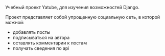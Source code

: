 Учебный проект Yatube, для изучения возможностей Django.

Проект представляет собой упрощенную социальную сеть, в которой можной:
 - добавлять посты
 - подписываться на автора
 - оставлять комментарии к постам
 - получать сведения по api

